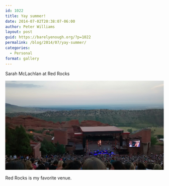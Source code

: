 ```yaml
---
id: 1022
title: Yay summer!
date: 2014-07-02T20:38:07-06:00
author: Peter Williams
layout: post
guid: https://barelyenough.org/?p=1022
permalink: /blog/2014/07/yay-summer/
categories:
  - Personal
format: gallery
---
```

Sarah McLachlan at Red Rocks

[<img title="wp-1404354827851" class="alignnone size-full" alt="image" src="/wp-content/uploads/2014/07/wpid-wp-1404354827851.jpeg" />](/wp-content/uploads/2014/07/wpid-wp-1404354827851.jpeg)

Red Rocks is my favorite venue.
